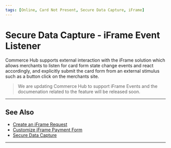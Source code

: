 ```yaml
---
tags: [Online, Card Not Present, Secure Data Capture, iFrame]
---
```


# Secure Data Capture - iFrame Event Listener

Commerce Hub supports external interaction with the iFrame solution which allows merchants to listen for card form state change events and react accordingly, and explicitly submit the card form from an external stimulus such as a button click on the merchants site.

<!-- warning -->
> We are updating Commerce Hub to support iFrame Events and the documenation related to the feature will be released soon.

---

## See Also

- [Create an iFrame Request](?path=docs/Online-Mobile-Digital/Secure-Data-Capture/iFrame-JS/iFrame-Request.md)
- [Customize iFrame Payment Form](?path=docs/Online-Mobile-Digital/Secure-Data-Capture/iFrame-JS/iFrame-Customization.md)
- [Secure Data Capture](?path=docs/Online-Mobile-Digital/Secure-Data-Capture/Secure-Data-Capture.md)

---
